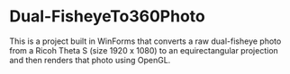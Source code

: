 # Dual-FisheyeTo360Photo

This is a project built in WinForms that converts a raw dual-fisheye photo from a Ricoh Theta S (size 1920 x 1080)
to an equirectangular projection and then renders that photo using OpenGL.

